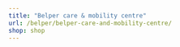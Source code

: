 ```yaml
---
title: "Belper care & mobility centre"
url: /belper/belper-care-and-mobility-centre/
shop: shop
---
```

